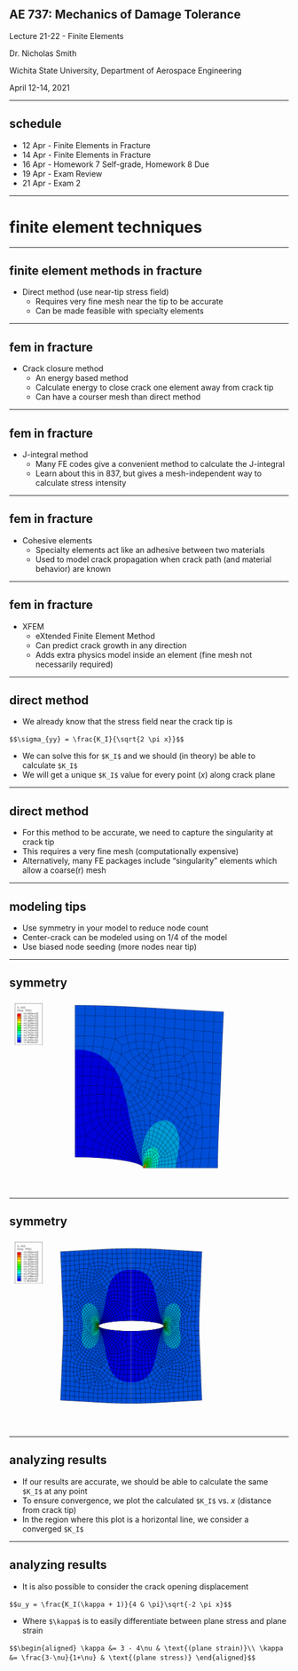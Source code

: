 ##  AE 737: Mechanics of Damage Tolerance
Lecture 21-22 - Finite Elements

Dr. Nicholas Smith

Wichita State University, Department of Aerospace Engineering

April 12-14, 2021

----
##  schedule

- 12 Apr - Finite Elements in Fracture
- 14 Apr - Finite Elements in Fracture
- 16 Apr - Homework 7 Self-grade, Homework 8 Due
- 19 Apr - Exam Review
- 21 Apr - Exam 2

---
# finite element techniques

----
## finite element methods in fracture

-   Direct method (use near-tip stress field)
    -   Requires very fine mesh near the tip to be accurate
    -   Can be made feasible with specialty elements

----
## fem in fracture

-   Crack closure method
    -   An energy based method
    -   Calculate energy to close crack one element away from crack tip
    -   Can have a courser mesh than direct method

----
## fem in fracture

- J-integral method
    - Many FE codes give a convenient method to calculate the J-integral
    - Learn about this in 837, but gives a mesh-independent way to calculate stress intensity

----
## fem in fracture

-   Cohesive elements
    -   Specialty elements act like an adhesive between two materials
    -   Used to model crack propagation when crack path (and material behavior) are known

----
## fem in fracture

-   XFEM
    -   eXtended Finite Element Method
    -   Can predict crack growth in any direction
    -   Adds extra physics model inside an element (fine mesh not necessarily required)

----
## direct method

-   We already know that the stress field near the crack tip is
    
`$$\sigma_{yy} = \frac{K_I}{\sqrt{2 \pi x}}$$`

-   We can solve this for `$K_I$` and we should (in theory) be able to calculate `$K_I$`
-   We will get a unique `$K_I$` value for every point (*x*) along crack plane

----
## direct method

-   For this method to be accurate, we need to capture the singularity at crack tip
-   This requires a very fine mesh (computationally expensive)
-   Alternatively, many FE packages include “singularity” elements which allow a coarse(r) mesh

----
## modeling tips

-   Use symmetry in your model to reduce node count
-   Center-crack can be modeled using on 1/4 of the model
-   Use biased node seeding (more nodes near tip)

----
## symmetry

![](../images/singularity_quarter.png) <!-- .element width="60%" -->

----
## symmetry

![](../images/singularity_mirrored.png) <!-- .element width="60%" -->

----
## analyzing results

-   If our results are accurate, we should be able to calculate the same `$K_I$` at any point
-   To ensure convergence, we plot the calculated `$K_I$` vs. *x* (distance from crack tip)
-   In the region where this plot is a horizontal line, we consider a converged `$K_I$`

----
## analyzing results

-   It is also possible to consider the crack opening displacement

`$$u_y = \frac{K_I(\kappa + 1)}{4 G \pi}\sqrt{-2 \pi x}$$`

-   Where `$\kappa$` is to easily differentiate between plane stress and plane strain
    
`$$\begin{aligned}
  \kappa &= 3 - 4\nu & \text{(plane strain)}\\
  \kappa &= \frac{3-\nu}{1+\nu} & \text{(plane stress)}
\end{aligned}$$`

